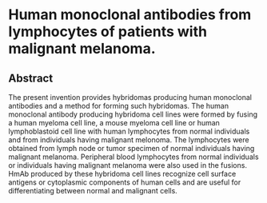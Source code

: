 # Human monoclonal antibodies from lymphocytes of patients with malignant melanoma.

## Abstract
The present invention provides hybridomas producing human monoclonal antibodies and a method for forming such hybridomas. The human monoclonal antibody producing hybridoma cell lines were formed by fusing a human myeloma cell line, a mouse myeloma cell line or human lymphoblastoid cell line with human lymphocytes from normal individuals and from individuals having malignant melonoma. The lymphocytes were obtained from lymph node or tumor specimen of normal individuals having malignant melanoma. Peripheral blood lymphocytes from normal individuals or individuals having malignant melanoma were also used in the fusions. HmAb produced by these hybridoma cell lines recognize cell surface antigens or cytoplasmic components of human cells and are useful for differentiating between normal and malignant cells.